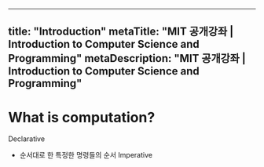 ---
title: "Introduction"
metaTitle: "MIT 공개강좌 | Introduction to Computer Science and Programming"
metaDescription: "MIT 공개강좌 | Introduction to Computer Science and Programming"
------------------------------------------------------------------------------


# What is computation?

Declarative
- 순서대로 한 특정한 명령들의 순서
Imperative
